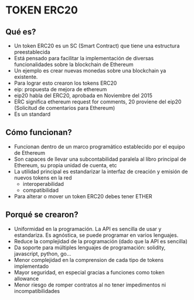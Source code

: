 # TOKEN ERC20

## Qué es?

- Un token ERC20 es un SC (Smart Contract) que tiene una estructura preestablecida
- Está pensado para facilitar la implementación de diversas funcionalidades sobre la blockchain de Ethereum
- Un ejemplo es crear nuevas monedas sobre una blockchain ya existente.
- Para lograr esto crearon los tokens ERC20
- eip: propuesta de mejora de ethereum
- eip20 habla del ERC20, aprobada en Noviembre del 2015
- ERC significa ethereum request for comments, 20 proviene del eip20 (Solicitud de comentarios para Ethereum)
- Es un standard

## Cómo funcionan?

- Funcionan dentro de un marco programático establecido por el equipo de Ethereum
- Son capaces de llevar una subcontabilidad paralela al libro principal de Ethereum, su propia unidad de cuenta, etc
- La utilidad principal es estandarizar la interfaz de creación y emisión de nuevos tokens en la red
    - interoperabilidad
    - compatibilidad
- Para alterar o mover un token ERC20 debes tener ETHER

## Porqué se crearon?

- Uniformidad en la programación. La API es sencilla de usar y estandariza. Es agnóstica, se puede programar en varios lenguajes.
- Reduce la complejidad de la programación (dado que la API es sencilla)
- Da soporte para múltiples lenguajes de programación: solidity, javascript, python, go...
- Menor complejidad en la comprension de cada tipo de tokens implementado
- Mayor seguridad, en especial gracias a funciones como token allowance
- Menor riesgo de romper contratos al no tener impedimentos ni incompatibilidades




